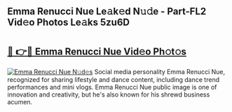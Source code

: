 ## Emma Renucci Nue Le𝚊k𝚎d N𝚞𝚍e - Part-FL2 Vid𝚎o Photos Le𝚊ks 5zu6D

# <h2><a href="http://fbaif6t.evod.top/?m=Emma+Renucci+Nue">🔗 👉🔴 Emma Renucci Nue Vid𝚎o Ph𝚘t𝚘s</a></h2>

[![Emma Renucci Nue N𝚞d𝚎s](https://i.imgur.com/8V9OHl7.gif)](http://fbaif6t.evod.top/?m=Emma+Renucci+Nue)
Social media personality Emma Renucci Nue, recognized for sharing lifestyle and dance content, including dance trend performances and mini vlogs. Emma Renucci Nue public image is one of innovation and creativity, but he's also known for his shrewd business acumen. 
